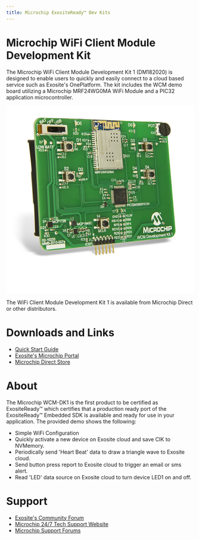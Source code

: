 ```yaml
---
title: Microchip ExositeReady™ Dev Kits
---
```


# Microchip WiFi Client Module Development Kit

The Microchip WiFi Client Module Development Kit 1 (DM182020) is designed to enable users to quickly and easily connect to a cloud based service such as Exosite's OnePlatform. The kit includes the WCM demo board utilizing a Microchip MRF24WG0MA WiFi Module and a PIC32 application microcontroller.

![Microchip WCM-DK1](../assets/DM182020_WCM-Development-kit-1.jpg)

The WiFi Client Module Development Kit 1 is available from Microchip Direct or other distributors.

# Downloads and Links

* [Quick Start Guide](https://github.com/exosite-ready/er_vfp_microchip_wcm)
* [Exosite's Microchip Portal](https://microchip.exosite.com/)
* [Microchip Direct Store](http://www.microchip.com/stellent/idcplg?IdcService=SS_GET_PAGE&nodeId=1406&dDocName=en560904)

# About

The Microchip WCM-DK1 is the first product to be certified as ExositeReady™ which certifies that a production ready port of the ExositeReady™ Embedded SDK is available and ready for use in your application. The provided demo shows the following:

* Simple WiFi Configuration
* Quickly activate a new device on Exosite cloud and save CIK to NVMemory.
* Periodically send 'Heart Beat' data to draw a triangle wave to Exosite cloud.
* Send button press report to Exosite cloud to trigger an email or sms alert.
* Read 'LED' data source on Exosite cloud to turn device LED1 on and off.

# Support

* [Exosite's Community Forum](https://community.exosite.com)
* [Microchip 24/7 Tech Support Website](http://www.microchip.com/wwwregister/default.aspx?ReturnURL=http://www.microchip.com/support/hottopics.aspx)
* [Microchip Support Forums](http://www.microchip.com/forums)
